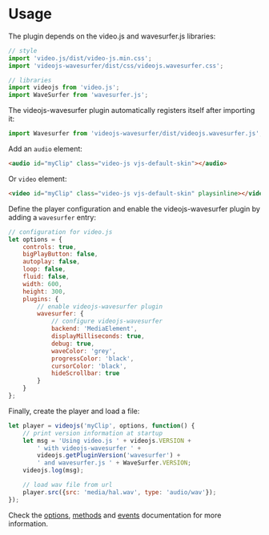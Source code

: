 # Usage

The plugin depends on the video.js and wavesurfer.js libraries:

```javascript
// style
import 'video.js/dist/video-js.min.css';
import 'videojs-wavesurfer/dist/css/videojs.wavesurfer.css';

// libraries
import videojs from 'video.js';
import WaveSurfer from 'wavesurfer.js';
```

The videojs-wavesurfer plugin automatically registers itself after importing it:

```javascript
import Wavesurfer from 'videojs-wavesurfer/dist/videojs.wavesurfer.js';
```

Add an `audio` element:

```html
<audio id="myClip" class="video-js vjs-default-skin"></audio>
```

Or `video` element:

```html
<video id="myClip" class="video-js vjs-default-skin" playsinline></video>
```

Define the player configuration and enable the videojs-wavesurfer plugin by
adding a `wavesurfer` entry:

```javascript
// configuration for video.js
let options = {
    controls: true,
    bigPlayButton: false,
    autoplay: false,
    loop: false,
    fluid: false,
    width: 600,
    height: 300,
    plugins: {
        // enable videojs-wavesurfer plugin
        wavesurfer: {
            // configure videojs-wavesurfer
            backend: 'MediaElement',
            displayMilliseconds: true,
            debug: true,
            waveColor: 'grey',
            progressColor: 'black',
            cursorColor: 'black',
            hideScrollbar: true
        }
    }
};
```

Finally, create the player and load a file:

```javascript
let player = videojs('myClip', options, function() {
    // print version information at startup
    let msg = 'Using video.js ' + videojs.VERSION +
        ' with videojs-wavesurfer ' +
        videojs.getPluginVersion('wavesurfer') +
        ' and wavesurfer.js ' + WaveSurfer.VERSION;
    videojs.log(msg);

    // load wav file from url
    player.src({src: 'media/hal.wav', type: 'audio/wav'});
});
```

Check the [options](options.md), [methods](methods.md) and [events](events.md) documentation
for more information.
